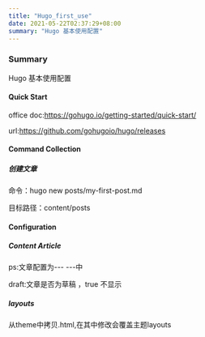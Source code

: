 ```yaml
---
title: "Hugo_first_use"
date: 2021-05-22T02:37:29+08:00
summary: "Hugo 基本使用配置"
---
```


### Summary

Hugo 基本使用配置

#### Quick Start

office doc:<https://gohugo.io/getting-started/quick-start/>

url:<https://github.com/gohugoio/hugo/releases>

#### Command Collection

##### 创建文章

命令：hugo new posts/my-first-post.md

目标路径：content/posts

#### Configuration

##### Content Article

ps:文章配置为\-\-\- \-\-\-中

draft:文章是否为草稿 ，true 不显示

##### layouts

从theme中拷贝.html,在其中修改会覆盖主题layouts
